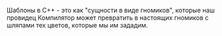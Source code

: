 Шаблоны в C++ - это как "сущности в виде гномиков", которые наш провидец Компилятор может превратить в настоящих гномиков с шляпами тех цветов, которые мы им зададим.